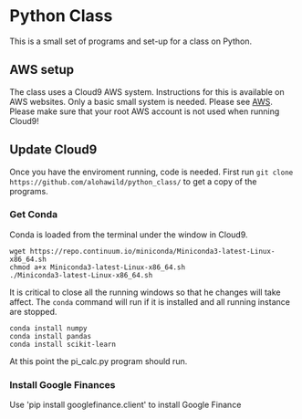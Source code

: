 # Python Class
This is a small set of programs and set-up for a class on Python.
## AWS setup
The class uses a Cloud9 AWS system. Instructions for this is available on AWS websites. Only a basic small system is needed.
Please see [AWS](https://aws.amazon.com). Please make sure that your root AWS account is not used when running Cloud9!
## Update Cloud9
Once you have the enviroment running, code is needed. First run `git clone https://github.com/alohawild/python_class/` to get a copy of the programs.
### Get Conda
Conda is loaded from the terminal under the window in Cloud9.
```
wget https://repo.continuum.io/miniconda/Miniconda3-latest-Linux-x86_64.sh
chmod a+x Miniconda3-latest-Linux-x86_64.sh
./Miniconda3-latest-Linux-x86_64.sh
```
It is critical to close all the running windows so that he changes will take affect. The `conda` command will run if it is installed and all running instance are stopped.
```
conda install numpy
conda install pandas
conda install scikit-learn
```
At this point the pi_calc.py program should run. 
### Install Google Finances
Use 'pip install googlefinance.client' to install Google Finance


